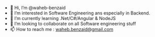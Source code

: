- 👋 Hi, I’m @waheb-benzaid
- 👀 I’m interested in Software Engineering ans especially in Backend.
- 🌱 I’m currently learning .Net/C#/Angular & NodeJS
- 💞️ I’m looking to collaborate on all Software engineering stuff
- 📫 How to reach me : waheb.benzaid@gmail.com


